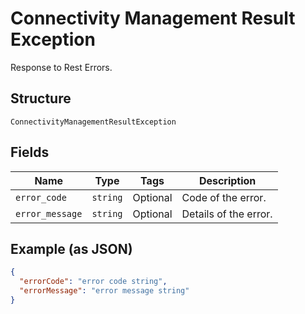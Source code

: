 
# Connectivity Management Result Exception

Response to Rest Errors.

## Structure

`ConnectivityManagementResultException`

## Fields

| Name | Type | Tags | Description |
|  --- | --- | --- | --- |
| `error_code` | `string` | Optional | Code of the error. |
| `error_message` | `string` | Optional | Details of the error. |

## Example (as JSON)

```json
{
  "errorCode": "error code string",
  "errorMessage": "error message string"
}
```

